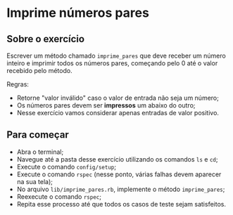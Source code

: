 # Imprime números pares

## Sobre o exercício
Escrever um método chamado `imprime_pares` que deve receber um número inteiro e imprimir todos os números pares, começando pelo 0 até o valor recebido pelo método.

Regras:
- Retorne "valor inválido" caso o valor de entrada não seja um número;
- Os números pares devem ser <b>impressos</b> um abaixo do outro;
- Nesse exercício vamos considerar apenas entradas de valor positivo.

## Para começar
- Abra o terminal;
- Navegue até a pasta desse exercício utilizando os comandos `ls` e `cd`;
- Execute o comando `config/setup`;
- Execute o comando `rspec` (nesse ponto, várias falhas devem aparecer na sua tela);
- No arquivo `lib/imprime_pares.rb`, implemente o método `imprime_pares`;
- Reexecute o comando `rspec`;
- Repita esse processo até que todos os casos de teste sejam satisfeitos.
